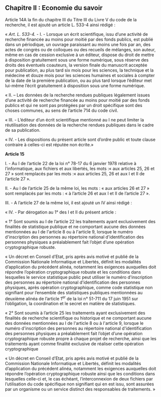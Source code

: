 
Chapitre II : Economie du savoir
--------------------------------

Article 14A la fin du chapitre III du Titre III du Livre V du code de la 
recherche, il est ajouté un article L. 533-4 ainsi rédigé :

« *Art. L. 533-4.* - I. - Lorsque un écrit scientifique, issu d’une activité de 
recherche financée au moins pour moitié par des fonds publics, est publié dans 
un périodique, un ouvrage paraissant au moins une fois par an, des actes de 
congrès ou de colloques ou des recueils de mélanges, son auteur, même en cas de 
cession exclusive à un éditeur, dispose du droit de mettre à disposition 
gratuitement sous une forme numérique, sous réserve des droits des éventuels 
coauteurs, la version finale du manuscrit acceptée pour publication, au plus 
tard six mois pour les sciences, la technique et la médecine et douze mois pour 
les sciences humaines et sociales à compter de la date de la première 
publication, ou au plus tard lorsque l’éditeur met lui-même l’écrit 
gratuitement à disposition sous une forme numérique.

« II. – Les données de la recherche rendues publiques légalement issues d’une 
activité de recherche financée au moins pour moitié par des fonds publics et 
qui ne sont pas protégées par un droit spécifique sont des choses communes, au 
sens de l’article 714 du code civil.

« III. - L’éditeur d’un écrit scientifique mentionné au I ne peut limiter la 
réutilisation des données de la recherche rendues publiques dans le cadre de sa 
publication.

« IV. - Les dispositions du présent article sont d’ordre public et toute clause 
contraire à celles-ci est réputée non écrite.»

**Article 15**

I. - Au I de l’article 22 de la loi n° 78-17 du 6 janvier 1978 relative à 
l’informatique, aux fichiers et aux libertés, les mots :« aux articles 25, 26 
et 27 » sont remplacés par les mots :« aux articles 25, 26 et aux I et II de 
l’article 27 ».

II. - Au I de l’article 25 de la même loi, les mots : « aux articles 26 et 27 » 
sont remplacés par les mots : « à l’article 26 et aux I et II de l’article 27 ».

III. - A l’article 27 de la même loi, il est ajouté un IV ainsi rédigé :

« IV. - Par dérogation au 1° des I et II du présent article :

« 1° Sont soumis au I de l’article 22 les traitements ayant exclusivement des 
finalités de statistique publique et ne comportant aucune des données 
mentionnées au I de l'article 8 ou à l'article 9, lorsque le numéro 
d'inscription des personnes au répertoire national d'identification des 
personnes physiques a préalablement fait l’objet d’une opération 
cryptographique robuste.

« Un décret en Conseil d’Etat, pris après avis motivé et publié de la 
Commission Nationale Informatique et Libertés, définit les modalités 
d’application du précédent alinéa, notamment les exigences auxquelles doit 
répondre l’opération cryptographique robuste et les conditions dans lesquelles 
le service statistique public peut utiliser le numéro d'inscription des 
personnes au répertoire national d'identification des personnes physiques, 
après opération cryptographique, comme code statistique non signifiant pour 
l’ensemble des statistiques publiques mentionnées au deuxième alinéa de 
l’article 1<sup>er</sup> de la loi n° 51-711 du 17 juin 1951 sur l’obligation, 
la coordination et le secret en matière de statistiques.

« 2° Sont soumis à l’article 25 les traitements ayant exclusivement des 
finalités de recherche scientifique ou historique et ne comportant aucune des 
données mentionnées au I de l'article 8 ou à l'article 9, lorsque le numéro 
d'inscription des personnes au répertoire national d'identification des 
personnes physiques a préalablement fait l’objet d’une opération 
cryptographique robuste propre à chaque projet de recherche, ainsi que les 
traitements ayant comme finalité exclusive de réaliser cette opération 
cryptographique

« Un décret en Conseil d’Etat, pris après avis motivé et publié de la 
Commission Nationale Informatique et Libertés, définit les modalités 
d’application du précédent alinéa, notamment les exigences auxquelles doit 
répondre l’opération cryptographique robuste ainsi que les conditions dans 
lesquelles celle-ci et, le cas échéant, l’interconnexion de deux fichiers par 
l’utilisation du code spécifique non signifiant qui en est issu, sont assurées 
par un organisme ou un service distinct des responsables de traitements. »
